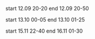 start 12.09 20-20
end 12.09 20-50

start 13.10 00-05
end 13.10 01-25

start 15.11 22-40
end 16.11 01-30
